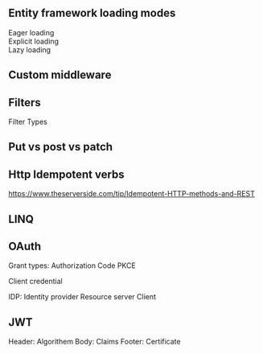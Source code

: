## Entity framework loading modes

Eager loading\
Explicit loading\
Lazy loading

## Custom middleware

## Filters
Filter Types

## Put vs post vs patch

## Http Idempotent verbs
https://www.theserverside.com/tip/Idempotent-HTTP-methods-and-REST

## LINQ

## OAuth

Grant types: 
Authorization Code
PKCE

Client credential

IDP: Identity provider
Resource server
Client

## JWT
Header: Algorithem 
Body: Claims
Footer: Certificate





